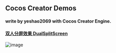 

## Cocos Creator Demos
#### write by yeshao2069 with Cocos Creator Engine.

#### [双人分屏效果   DualSplitScreen](https://github.com/yeshao2069/CocosCreatorDemos/tree/v3.0.0/DualSplitScreen)
![image](https://github.com/yeshao2069/CocosCreatorDemos/blob/v3.0.0/gif/dualSplitScreen.gif)